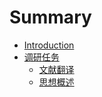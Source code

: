# Summary

* [Introduction](README.md)
* [调研任务](chp1.md)
    * [文献翻译](paper_MLmodelRemembertoomuch.md)
    * [思想概述](overview.md)
